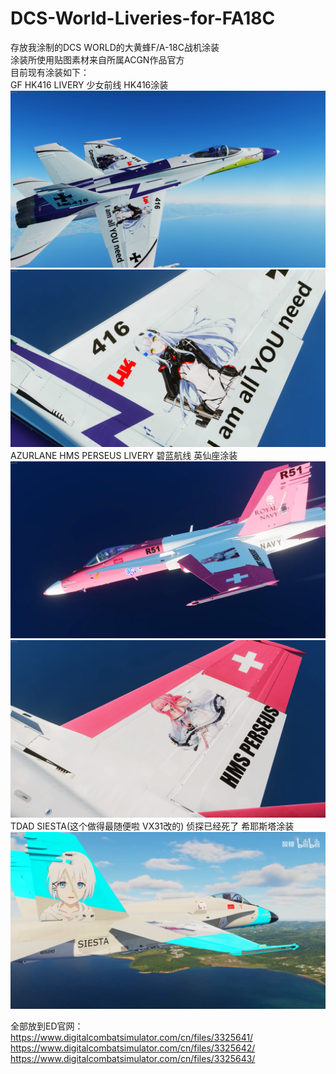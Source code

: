 # DCS-World-Liveries-for-FA18C
存放我涂制的DCS WORLD的大黄蜂F/A-18C战机涂装  
涂装所使用贴图素材来自所属ACGN作品官方  
目前现有涂装如下：  
GF HK416 LIVERY 少女前线 HK416涂装  
![](https://github.com/PerseusDesu/DCS-World-Liveries-for-FA18C/blob/main/img/hk1.png)  
![](https://github.com/PerseusDesu/DCS-World-Liveries-for-FA18C/blob/main/img/hk2.png)  
AZURLANE HMS PERSEUS LIVERY 碧蓝航线 英仙座涂装  
![](https://github.com/PerseusDesu/DCS-World-Liveries-for-FA18C/blob/main/img/per1.png)  
![](https://github.com/PerseusDesu/DCS-World-Liveries-for-FA18C/blob/main/img/per2.png)  
TDAD SIESTA(这个做得最随便啦 VX31改的) 侦探已经死了 希耶斯塔涂装  
![](https://github.com/PerseusDesu/DCS-World-Liveries-for-FA18C/blob/main/img/siesta(from%20my%20bilibili).png)  

全部放到ED官网：  
https://www.digitalcombatsimulator.com/cn/files/3325641/  
https://www.digitalcombatsimulator.com/cn/files/3325642/  
https://www.digitalcombatsimulator.com/cn/files/3325643/  
